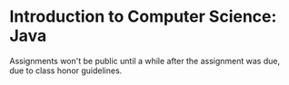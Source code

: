 # Introduction to Computer Science: Java

Assignments won't be public until a while after the assignment was due, due to class honor guidelines.
